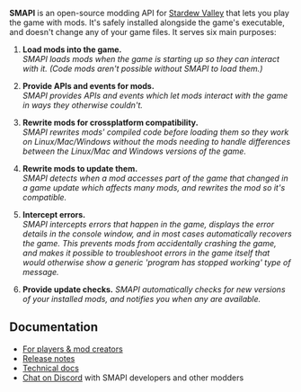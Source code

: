 **SMAPI** is an open-source modding API for [Stardew Valley](http://stardewvalley.net/) that lets
you play the game with mods. It's safely installed alongside the game's executable, and doesn't
change any of your game files. It serves six main purposes:

1. **Load mods into the game.**  
   _SMAPI loads mods when the game is starting up so they can interact with it. (Code mods aren't
   possible without SMAPI to load them.)_

2. **Provide APIs and events for mods.**  
   _SMAPI provides APIs and events which let mods interact with the game in ways they otherwise
   couldn't._

3. **Rewrite mods for crossplatform compatibility.**  
   _SMAPI rewrites mods' compiled code before loading them so they work on Linux/Mac/Windows
   without the mods needing to handle differences between the Linux/Mac and Windows versions of the
   game._

4. **Rewrite mods to update them.**  
   _SMAPI detects when a mod accesses part of the game that changed in a game update which affects
   many mods, and rewrites the mod so it's compatible._

5. **Intercept errors.**  
   _SMAPI intercepts errors that happen in the game, displays the error details in the console
   window, and in most cases automatically recovers the game. This prevents mods from accidentally
   crashing the game, and makes it possible to troubleshoot errors in the game itself that would
   otherwise show a generic 'program has stopped working' type of message._

6. **Provide update checks.**
   _SMAPI automatically checks for new versions of your installed mods, and notifies you when any
   are available._

## Documentation
* [For players & mod creators](http://stardewvalleywiki.com/Modding:Index)
* [Release notes](release-notes.md)
* [Technical docs](technical-docs.md)
* [Chat on Discord](https://discord.gg/KCJHWhX) with SMAPI developers and other modders
